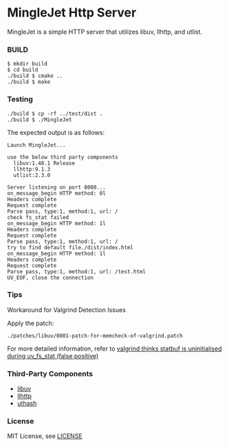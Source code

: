 MingleJet Http Server
===

MingleJet is a simple HTTP server that utilizes libuv, llhttp, and utlist.

### BUILD
```
$ mkdir build
$ cd build
./build $ cmake ..
./build $ make
```

### Testing
```
./build $ cp -rf ../test/dist .
./build $ ./MingleJet
```
The expected output is as follows:
```
Launch MingleJet...

use the below third party components
  libuv:1.48.1 Release
  llhttp:9.1.3
  utlist:2.3.0

Server listening on port 8080...
on_message_begin HTTP method: 0l
Headers complete
Request complete
Parse pass, type:1, method:1, url: /
check fs_stat failed
on_message_begin HTTP method: 1l
Headers complete
Request complete
Parse pass, type:1, method:1, url: /
try to find default file./dist/index.html
on_message_begin HTTP method: 1l
Headers complete
Request complete
Parse pass, type:1, method:1, url: /test.html
UV_EOF, close the connection
```

### Tips

Workaround for Valgrind Detection Issues

Apply the patch:
```
./patches/libuv/0001-patch-for-memcheck-of-valgrind.patch
```

For more detailed information, refer to [valgrind thinks statbuf is uninitialised during uv_fs_stat (false positive)](https://github.com/libuv/libuv/issues/4008)

### Third-Party Components
* [libuv](https://github.com/libuv/libuv)
* [llhttp](https://github.com/nodejs/llhttp)
* [uthash](https://github.com/troydhanson/uthash)


### License
MIT License, see [LICENSE](./LICENSE)
